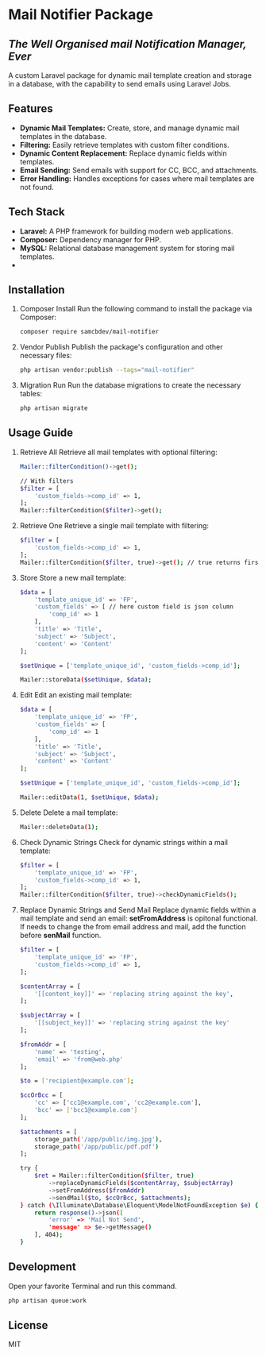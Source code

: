 # Mail Notifier Package
## _The Well Organised mail Notification Manager, Ever_

A custom Laravel package for dynamic mail template creation and storage in a database, with the capability to send emails using Laravel Jobs.

## Features

- **Dynamic Mail Templates:** Create, store, and manage dynamic mail templates in the database.
- **Filtering:** Easily retrieve templates with custom filter conditions.
- **Dynamic Content Replacement:** Replace dynamic fields within templates.
- **Email Sending:** Send emails with support for CC, BCC, and attachments.
- **Error Handling:** Handles exceptions for cases where mail templates are not found.

## Tech Stack

- **Laravel:** A PHP framework for building modern web applications.
- **Composer:** Dependency manager for PHP.
- **MySQL:** Relational database management system for storing mail templates.
- 
## Installation

1. Composer Install
    Run the following command to install the package via Composer:
    ```sh
    composer require samcbdev/mail-notifier
    ```
2. Vendor Publish
    Publish the package's configuration and other necessary files:
    ```sh
    php artisan vendor:publish --tags="mail-notifier"
    ```
3. Migration Run
    Run the database migrations to create the necessary tables:
    ```sh
    php artisan migrate
    ```
## Usage Guide

1. Retrieve All
    Retrieve all mail templates with optional filtering:
    ```sh
    Mailer::filterCondition()->get();
    
    // With filters
    $filter = [
        'custom_fields->comp_id' => 1,
    ];
    Mailer::filterCondition($filter)->get();
    ```
    
 2. Retrieve One
    Retrieve a single mail template with filtering:
    ```sh
    $filter = [
        'custom_fields->comp_id' => 1,
    ];
    Mailer::filterCondition($filter, true)->get(); // true returns first matching record
    ```
    
3. Store
    Store a new mail template:
    ```sh
    $data = [
        'template_unique_id' => 'FP',
        'custom_fields' => [ // here custom field is json column
            'comp_id' => 1
        ],
        'title' => 'Title',
        'subject' => 'Subject',
        'content' => 'Content'
    ];

    $setUnique = ['template_unique_id', 'custom_fields->comp_id'];

    Mailer::storeData($setUnique, $data);
    ```
    
4. Edit
    Edit an existing mail template:
    ```sh
    $data = [
        'template_unique_id' => 'FP',
        'custom_fields' => [
            'comp_id' => 1
        ],
        'title' => 'Title',
        'subject' => 'Subject',
        'content' => 'Content'
    ];

    $setUnique = ['template_unique_id', 'custom_fields->comp_id'];
    
    Mailer::editData(1, $setUnique, $data);
    ```
    
5. Delete
    Delete a mail template:
    ```sh
    Mailer::deleteData(1);
    ```
    
6. Check Dynamic Strings
    Check for dynamic strings within a mail template:
    ```sh
    $filter = [
        'template_unique_id' => 'FP',
        'custom_fields->comp_id' => 1,
    ];
    Mailer::filterCondition($filter, true)->checkDynamicFields();
    ```
    
7. Replace Dynamic Strings and Send Mail
    Replace dynamic fields within a mail template and send an email:
    **setFromAddress** is opitonal functional. If needs to change the from email address and mail, add the function before **senMail** function.
    ```sh
    $filter = [
        'template_unique_id' => 'FP',
        'custom_fields->comp_id' => 1,
    ];
    
    $contentArray = [
        '[[content_key]]' => 'replacing string against the key',
    ];
    
    $subjectArray = [
        '[[subject_key]]' => 'replacing string against the key'
    ];

    $fromAddr = [
        'name' => 'testing',
        'email' => 'from@web.php'
    ];
    
    $to = ['recipient@example.com'];

    $ccOrBcc = [
        'cc' => ['cc1@example.com', 'cc2@example.com'],
        'bcc' => ['bcc1@example.com']
    ];
    
    $attachments = [
        storage_path('/app/public/img.jpg'),
        storage_path('/app/public/pdf.pdf')
    ];
    
    try {
        $ret = Mailer::filterCondition($filter, true)
            ->replaceDynamicFields($contentArray, $subjectArray)
            ->setFromAddress($fromAddr)
            ->sendMail($to, $ccOrBcc, $attachments);
    } catch (\Illuminate\Database\Eloquent\ModelNotFoundException $e) {
        return response()->json([
            'error' => 'Mail Not Send',
            'message' => $e->getMessage()
        ], 404);
    }
    ```

## Development

Open your favorite Terminal and run this command.

```sh
php artisan queue:work
```

## License

MIT
